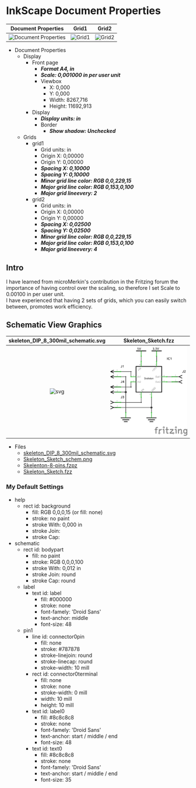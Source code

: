 # InkScape Document Properties

|Document Properties|Grid1|Grid2|
|:---:|:---:|:---:|
|![Document Properties](./images/Skærmbillede%20fra%202023-11-15%2012-47-48.png)|![Grid1](./images/Skærmbillede%20fra%202023-11-15%2012-57-41.png)|![Grid2](./images/Skærmbillede%20fra%202023-11-15%2013-12-27.png)|

* Document Properties
  * Display 
    * Front page
      * ***Format A4, in***
      * ***Scale: 0,001000 in per user unit***
      * Viewbox
        * X: 0,000
        * Y: 0,000
        * Width: 8267,716
        * Height: 11692,913
    * Display
      * ***Display units: in***
      * Border
        * ***Show shadow: Unchecked***
  * Grids
    * grid1
      * Grid units: in
      * Origin X: 0,00000
      * Origin Y: 0,00000
      * ***Spacing X: 0,10000***
      * ***Spacing Y: 0,10000***
      * ***Minor grid line color: RGB 0,0,229,15***
      * ***Major grid line color: RGB 0,153,0,100***
      * ***Major grid lineevery: 2***
    * grid2
      * Grid units: in
      * Origin X: 0,00000
      * Origin Y: 0,00000
      * ***Spacing X: 0,02500***
      * ***Spacing Y: 0,02500***
      * ***Minor grid line color: RGB 0,0,229,15***
      * ***Major grid line color: RGB 0,153,0,100***
      * ***Major grid lineevery: 4***

## Intro

I have learned from microMerkin's contribution in the Fritzing forum the importance of having control over the scaling, so therefore I set Scale to 0.00100 in per user unit.  
I have experienced that having 2 sets of grids, which you can easily switch between, promotes work efficiency.

## Schematic View Graphics

|skeleton_DIP_8_300mil_schematic.svg|Skeleton_Sketch.fzz|
|:---:|:---:|
|![svg](./images/Skærmbillede%20fra%202023-11-16%2015-09-23.png)|![](./Skeleton/Skeleton_Sketch_schem.png)

* Files
  * [skeleton_DIP_8_300mil_schematic.svg](./Skeleton/skeleton_DIP_8_300mil_schematic.svg)
  * [Skeleton_Sketch_schem.png](./Skeleton/Skeleton_Sketch_schem.png)
  * [Skelenton-8-pins.fzpz](./Skeleton/Skelenton-8-pins.fzpz)
  * [Skeleton_Sketch.fzz](./Skeleton/Skeleton_Sketch.fzz)

### My Default Settings

* help
  * rect id: background
    * fill: RGB 0,0,0,15 (or fill: none)
    * stroke: no paint
    * stroke With: 0,000 in
    * stroke Join:
    * stroke Cap:
* schematic
  * rect id: bodypart
    * fill: no paint
    * stroke: RGB 0,0,0,100
    * stroke With: 0,012 in
    * stroke Join: round
    * stroke Cap: round
  * label
    * text id: label
      * fill: #000000
      * stroke: none
      * font-famely: 'Droid Sans'
      * text-anchor: middle
      * font-size: 48
  * pin1
    * line id: connector0pin
      * fill: none
      * stroke: #787878
      * stroke-linejoin: round
      * stroke-linecap: round
      * stroke-width: 10 mill
    * rect id: connector0terminal  
      * fill: none
      * stroke: none
      * stroke-width: 0 mill
      * width: 10 mill
      * height: 10 mill
    * text id: label0
      * fill: #8c8c8c8
      * stroke: none
      * font-famely: 'Droid Sans'
      * text-anchor: start / middle / end
      * font-size: 48
    * text id: text0
      * fill: #8c8c8c8
      * stroke: none
      * font-famely: 'Droid Sans'
      * text-anchor: start / middle / end
      * font-size: 35
